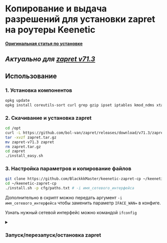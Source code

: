 # Копирование и выдача разрешений для установки zapret на роутеры Keenetic

[**Оригинальная статья по установке**](https://habr.com/ru/articles/834826/)

## *Актуально для [zapret v71.3](https://github.com/bol-van/zapret/releases/tag/v71.3)*

## Использование

### 1. Установка компонентов

```bash
opkg update
opkg install coreutils-sort curl grep gzip ipset iptables kmod_ndms xtables-addons_legacy git git-http
```

### 2. Скачивание и установка zapret

```bash
cd /opt
curl -L https://github.com/bol-van/zapret/releases/download/v71.3/zapret-v71.3.tar.gz > zapret.tar.gz
tar -xvzf zapret.tar.gz
mv zapret-v71.3 zapret
rm zapret.tar.gz
cd zapret
./install_easy.sh
```

### 3. Настройка параметров и копирование файлов

```bash
git clone https://github.com/BlackkkMaster/keenetic-zapret-cp ~/keenetic-zapret-cp
cd ~/keenetic-zapret-cp
./install.sh -p cfg/paths.txt # -i имя_сетевого_интерфейса
```

Дополнительно в скрипт можно передать аргумент `-i имя_сетевого_интерфейса` чтобы заменить параметр `IFACE_WAN=` в конфиге.

Узнать нужный сетевой интерфейс можно командой `ifconfig`

<details><summary><h3>Запуск/перезапуск/остановка zapret</h3></summary>

**Запуск:**

```bash
/opt/zapret/init.d/sysv/zapret start
```

**Перезапуск:**

```bash
/opt/zapret/init.d/sysv/zapret restart
```

**Остановка:**

```bash
/opt/zapret/init.d/sysv/zapret stop
```

</details>